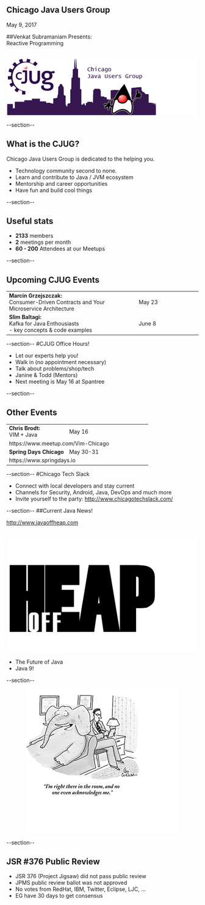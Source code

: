 ## Chicago Java Users Group

May 9, 2017

##Venkat Subramaniam Presents:<br/>Reactive Programming

<div style="background-color: white; margin-top: 30px;">
	<img src="images/cjug.gif" style="border: none; box-shadow: none;"/>
</div>

--section--
## What is the CJUG?
Chicago Java Users Group is dedicated to the helping you.

* Technology community second to none.
* Learn and contribute to Java / JVM ecosystem
* Mentorship and career opportunities
* Have fun and build cool things

--section--

## Useful stats

* **2133** members
* **2** meetings per month
* **60 - 200** Attendees at our Meetups

--section--

## Upcoming CJUG Events
<table class="upcoming-events"  width=800>
<tr>
  <td><b>Marcin Grzejszczak:</b><br/>Consumer-Driven Contracts and Your Microservice Architecture</td>
  <td width=150>May 23</td>
</tr>
<tr>
  <td><b>Slim Baltagi:</b><br/>Kafka for Java Enthousiasts<br/>
  - key concepts & code examples</td>
  <td width=150>June 8</td>
</tr>
</table>

--section--
#CJUG Office Hours!
* Let our experts help you!
* Walk in (no appointment necessary)
* Talk about problems/shop/tech
* Janine &amp; Todd (Mentors)
* Next meeting is May 16 at Spantree

--section--
## Other Events

<table class="upcoming-events" width=800>
<tr>
<td><b>Chris Brodt:</b><br/>VIM + Java</td>
<td width=200>May 16</td>
</tr>
<tr><td colspan="2">https://www.meetup.com/Vim-Chicago</td>
</tr>
<tr>
<td><b>Spring Days Chicago</b></td><td width=200>May 30-31</td>
</tr>
<tr>
<td colspan="2">https://www.springdays.io</td>
</tr>
</table>

--section--
#Chicago Tech Slack
* Connect with local developers and stay current
* Channels for Security, Android, Java, DevOps and much more
* Invite yourself to the party: http://www.chicagotechslack.com/


--section--
##Current Java News!

http://www.javaoffheap.com

<div style="background-color: white; margin: 30px 0 15px 0;">
	<img src="images/OffHeapLogo.png" style="border: none; box-shadow: none;" width=400 height=300/>
</div>

* The Future of Java
* Java 9! 

--section--
<div style="background-color: white; margin: auto; width: 400px; height: 380px;">
  <br/>
  <img src="images/elephant.png" style="border: none; box-shadow: none;"/>
</div>

--section--
## JSR #376 Public Review 

* JSR 376 (Project Jigsaw) did not pass public review
* JPMS public review ballot was not approved
* No votes from RedHat, IBM, Twitter, Eclipse, LJC, ...
* EG have 30 days to get consensus


